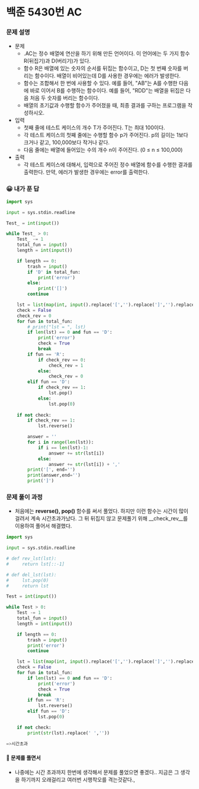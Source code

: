 # 백준 5430번 AC

### 문제 설명

- 문제
  - .AC는 정수 배열에 연산을 하기 위해 만든 언어이다. 이 언어에는 두 가지 함수 R(뒤집기)과 D(버리기)가 있다.
  - 함수 R은 배열에 있는 숫자의 순서를 뒤집는 함수이고, D는 첫 번째 숫자를 버리는 함수이다. 배열이 비어있는데 D를 사용한 경우에는 에러가 발생한다.
  - 함수는 조합해서 한 번에 사용할 수 있다. 예를 들어, "AB"는 A를 수행한 다음에 바로 이어서 B를 수행하는 함수이다. 예를 들어, "RDD"는 배열을 뒤집은 다음 처음 두 숫자를 버리는 함수이다.
  - 배열의 초기값과 수행할 함수가 주어졌을 때, 최종 결과를 구하는 프로그램을 작성하시오.
- 입력
  - 첫째 줄에 테스트 케이스의 개수 T가 주어진다. T는 최대 100이다.
  - 각 테스트 케이스의 첫째 줄에는 수행할 함수 p가 주어진다. p의 길이는 1보다 크거나 같고, 100,000보다 작거나 같다.
  - 다음 줄에는 배열에 들어있는 수의 개수 n이 주어진다. (0 ≤ n ≤ 100,000)
- 출력
  - 각 테스트 케이스에 대해서, 입력으로 주어진 정수 배열에 함수를 수행한 결과를 출력한다. 만약, 에러가 발생한 경우에는 error를 출력한다.



### :grinning: 내가 푼 답

```python
import sys

input = sys.stdin.readline

Test_ = int(input())

while Test_ > 0:
    Test_ -= 1
    total_fun = input()
    length = int(input())

    if length == 0:
        trash = input()
        if 'D' in total_fun:
            print('error')
        else:
            print('[]')
        continue

    lst = list(map(int, input().replace('[','').replace(']','').replace('\n','').split(',')))
    check = False
    check_rev = 0
    for fun in total_fun:
        # print("lst = ", lst)
        if len(lst) == 0 and fun == 'D':
            print('error')
            check = True
            break 
        if fun == 'R':
            if check_rev == 0:
                check_rev = 1
            else:
                check_rev = 0
        elif fun == 'D':
            if check_rev == 1:
                lst.pop()
            else:
                lst.pop(0)
        
    if not check:
        if check_rev == 1:
            lst.reverse()

        answer = ''
        for i in range(len(lst)):
            if i == len(lst)-1:
                answer += str(lst[i])
            else:
                answer += str(lst[i]) + ','
        print('[', end='')
        print(answer,end='')
        print(']')
```



### 문제 풀이 과정

- 처음에는 __reverse(), pop()__ 함수를 써서 풀었다. 하지만 이런 함수는 시간이 많이 걸려서 계속 시간초과가났다. 그 뒤 뒤집지 않고 문제풀기 위해 __check_rev__를 이용하여 풀어서 해결했다.

```python
import sys

input = sys.stdin.readline

# def rev_lst(lst):
#     return lst[::-1]

# def del_lst(lst):
#     lst.pop(0)
#     return lst

Test = int(input())

while Test > 0:
    Test -= 1
    total_fun = input()
    length = int(input())

    if length == 0:
        trash = input()
        print('error')
        continue

    lst = list(map(int, input().replace('[','').replace(']','').replace('\n','').split(',')))
    check = False
    for fun in total_fun:
        if len(lst) == 0 and fun == 'D':
            print('error')
            check = True
            break 
        if fun == 'R':
            lst.reverse()
        elif fun == 'D':
            lst.pop(0)

    if not check:
        print(str(lst).replace(' ',''))

=>시간초과
```



#### :cake: 문제를 풀면서

- 나중에는 시간 초과까지 한번에 생각해서 문제를 풀었으면 좋겠다.. 지금은 그 생각을 하기까지 오래걸리고 여러번 시행착오를 격는것같다.,

